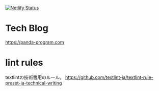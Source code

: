 [![Netlify Status](https://api.netlify.com/api/v1/badges/a6dc5e64-9fbc-4378-ae65-34778c6a4a33/deploy-status)](https://app.netlify.com/sites/panda-program/deploys)

# Tech Blog
https://panda-program.com

# lint rules
textlintの技術書用のルール。
https://github.com/textlint-ja/textlint-rule-preset-ja-technical-writing
